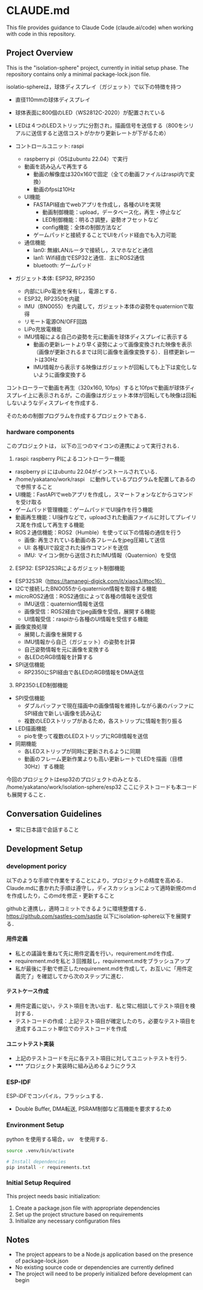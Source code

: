 # CLAUDE.md

This file provides guidance to Claude Code (claude.ai/code) when working with code in this repository.

## Project Overview

This is the "isolation-sphere" project, currently in initial setup phase. The repository contains only a minimal package-lock.json file.

isolatio-sphereは，球体ディスプレイ（ガジェット）で以下の特徴を持つ
- 直径110mmの球体ディスプレイ
- 球体表面に800個のLED（WS2812C-2020）が配置されている
- LEDは４つのLEDストリップに分割され，描画信号を送信する（800をシリアルに送信すると送信コストがかかり更新レートが下がるため）
- コントロールユニット: raspi
  - raspberry pi（OSはubuntu 22.04）で実行
  - 動画を読み込んで再生する
    - 動画の解像度は320x160で固定（全ての動画ファイルはraspi内で変換）
    - 動画のfpsは10Hz
  - UI機能
    - FASTAPI経由でwebアプリを作成し，各種のUIを実現
      - 動画制御機能：upload，データベース化，再生・停止など
      - LED制御機能：明るさ調整，姿勢オフセットなど
      - config機能：全体の制御方法など
    - ゲームパッドと接続することでUIをパッド経由でも入力可能
  - 通信機能
    - lan0: 無線LANルータで接続し，スマホなどと通信
    - lan1: Wifi経由でESP32と通信．主にROS2通信
    - bluetooth: ゲームパッド

- ガジェット本体: ESP32, RP2350
  - 内部にLiPo電池を保有し，電源とする．
  - ESP32, RP2350を内蔵
  - IMU（BNO055）を内蔵して，ガジェット本体の姿勢をquaternionで取得
  - リモート電源ON/OFF回路
  - LiPo充放電機能
  - IMU情報による自己の姿勢を元に動画を球体ディスプレイに表示する
    - 動画の更新レートより早く姿勢によって画像変換された映像を表示（画像が更新されるまでは同じ画像を画像変換する）．目標更新レートは30Hz
    - IMU情報から表示する映像はガジェットが回転しても上下は変化しないように画像変換する

コントローラーで動画を再生（320x160, 10fps）すると10fpsで動画が球体ディスプレイ上に表示されるが，この画像はガジェット本体が回転しても映像は回転しないようなディスプレイを作成する．

そのための制御プログラムを作成するプロジェクトである．



### hardware components

このプロジェクトは，
以下の三つのマイコンの連携によって実行される．

1. raspi: raspberry PIによるコントローラー機能
  - raspberry pi にはubuntu 22.04がインストールされている．
  - /home/yakatano/work/raspi　に動作しているプログラムを配置してあるので参照すること
  - UI機能：FastAPIでwebアプリを作成し，スマートフォンなどからコマンドを受け取る
  - ゲームパッド管理機能：ゲームパッドでUI操作を行う機能
  - 動画再生機能：UI操作などで，uploadされた動画ファイルに対してプレイリス尾を作成して再生する機能
  - ROS２通信機能：ROS2（Humble）を使って以下の情報の通信を行う
    - 画像: 再生されている動画の各フレームをjpeg圧縮して送信
    - UI: 各種UIで設定された操作コマンドを送信
    - IMU: マイコン側から送信されたIMU情報（Quaternion）を受信

2. ESP32: ESP32S3Rによるガジェット制御機能
  - ESP32S3R（https://tamanegi-digick.com/it/xiaos3/#toc16）
  - I2Cで接続したBNO055からquaternion情報を取得する機能
  - microROS2通信：ROS2通信によって各種の情報を送受信
    - IMU送信：quaternion情報を送信
    - 画像受信：ROS2経由でjpeg画像を受信，展開する機能
    - UI情報受信：raspiから各種のUI情報を受信する機能
  - 画像変換処理
    - 展開した画像を展開する
    - IMU情報から自己（ガジェット）の姿勢を計算
    - 自己姿勢情報を元に画像を変換する
    - 各LEDのRGB情報を計算する
  - SPI送信機能
    - RP2350にSPI経由で各LEDのRGB情報をDMA送信

3. RP2350:LED制御機能
  - SPI受信機能
    - ダブルバッファで現在描画中の画像情報を維持しながら裏のバッファにSPI経由で新しい画像を読み込む
    - 複数のLEDストリップがあるため，各ストリップに情報を割り振る
  - LED描画機能
    - pioを使って複数のLEDストリップにRGB情報を送信
  - 同期機能
    - 各LEDストリップが同時に更新されるように同期
    - 動画のフレーム更新作業よりも高い更新レートでLEDを描画（目標30Hz）する機能

今回のプロジェクトはesp32のプロジェクトのみとなる．
/home/yakatano/work/isolation-sphere/esp32
ここにテストコードも本コードも展開すること．



## Conversation Guidelines
- 常に日本語で会話すること

## Development Setup

### development poricy
以下のような手順で作業をすることにより，プロジェクトの精度を高める．
Claude.mdに書かれた手順は遵守し，ディスカッションによって適時新規のｍｄを作成したり，このmdを修正・更新すること

githubと連携し，適時コミットできるように環境整備する．
https://github.com/sastles-com/sastle
以下にisolation-sphere以下を展開する．

#### 用件定義
- 私との議論を重ねて先に用件定義を行い，requirement.mdを作成．
- requirement.mdを私と３回推敲し，requirement.mdをブラッシュアップ
- 私が最後に手動で修正したrequirement.mdを作成して，お互いに「用件定義完了」を確認してから次のステップに進む．

#### テストケース作成
- 用件定義に従い，テスト項目を洗い出す．私と常に相談してテスト項目を検討する．
- テストコードの作成：上記テスト項目が確定したのち，必要なテスト項目を達成するユニット単位でのテストコードを作成

#### ユニットテスト実装
- 上記のテストコードを元に各テスト項目に対してユニットテストを行う．
- *** プロジェクト実装時に組み込めるようにクラス


### ESP-IDF
ESP-iDFでコンパイル，フラッシュする．
- Double Buffer, DMA転送, PSRAM制御など高機能を要求するため

### Environment Setup
python を使用する場合，uv　を使用する．
```bash
source .venv/bin/activate

# Install dependencies
pip install -r requirements.txt
```



### Initial Setup Required
This project needs basic initialization:
1. Create a package.json file with appropriate dependencies
2. Set up the project structure based on requirements
3. Initialize any necessary configuration files

## Notes

- The project appears to be a Node.js application based on the presence of package-lock.json
- No existing source code or dependencies are currently defined
- The project will need to be properly initialized before development can begin